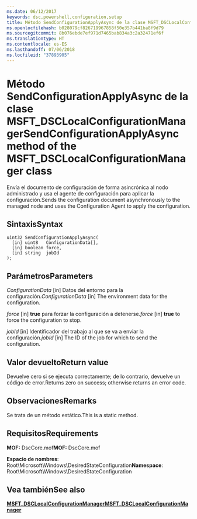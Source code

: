 ```yaml
---
ms.date: 06/12/2017
keywords: dsc,powershell,configuration,setup
title: Método SendConfigurationApplyAsync de la clase MSFT_DSCLocalConfigurationManager
ms.openlocfilehash: b028079cf826719967858f50e357b441ba8f9d79
ms.sourcegitcommit: 8b076ebde7ef971d7465bab834a3c2a32471ef6f
ms.translationtype: HT
ms.contentlocale: es-ES
ms.lasthandoff: 07/06/2018
ms.locfileid: "37893905"
---
```

# <a name="sendconfigurationapplyasync-method-of-the-msftdsclocalconfigurationmanager-class"></a><span data-ttu-id="da6e0-103">Método SendConfigurationApplyAsync de la clase MSFT_DSCLocalConfigurationManager</span><span class="sxs-lookup"><span data-stu-id="da6e0-103">SendConfigurationApplyAsync method of the MSFT_DSCLocalConfigurationManager class</span></span>

<span data-ttu-id="da6e0-104">Envía el documento de configuración de forma asincrónica al nodo administrado y usa el agente de configuración para aplicar la configuración.</span><span class="sxs-lookup"><span data-stu-id="da6e0-104">Sends the configuration document asynchronously to the managed node and uses the Configuration Agent to apply the configuration.</span></span>

## <a name="syntax"></a><span data-ttu-id="da6e0-105">Sintaxis</span><span class="sxs-lookup"><span data-stu-id="da6e0-105">Syntax</span></span>

```mof
uint32 SendConfigurationApplyAsync(
  [in] uint8   ConfigurationData[],
  [in] boolean force,
  [in] string  jobId
);
```

## <a name="parameters"></a><span data-ttu-id="da6e0-106">Parámetros</span><span class="sxs-lookup"><span data-stu-id="da6e0-106">Parameters</span></span>

<span data-ttu-id="da6e0-107">*ConfigurationData* \[in\] Datos del entorno para la configuración.</span><span class="sxs-lookup"><span data-stu-id="da6e0-107">*ConfigurationData* \[in\] The environment data for the configuration.</span></span>

<span data-ttu-id="da6e0-108">*force* \[in\] **true** para forzar la configuración a detenerse.</span><span class="sxs-lookup"><span data-stu-id="da6e0-108">*force* \[in\] **true** to force the configuration to stop.</span></span>

<span data-ttu-id="da6e0-109">*jobId* \[in\] Identificador del trabajo al que se va a enviar la configuración.</span><span class="sxs-lookup"><span data-stu-id="da6e0-109">*jobId* \[in\] The ID of the job for which to send the configuration.</span></span>

## <a name="return-value"></a><span data-ttu-id="da6e0-110">Valor devuelto</span><span class="sxs-lookup"><span data-stu-id="da6e0-110">Return value</span></span>

<span data-ttu-id="da6e0-111">Devuelve cero si se ejecuta correctamente; de lo contrario, devuelve un código de error.</span><span class="sxs-lookup"><span data-stu-id="da6e0-111">Returns zero on success; otherwise returns an error code.</span></span>

## <a name="remarks"></a><span data-ttu-id="da6e0-112">Observaciones</span><span class="sxs-lookup"><span data-stu-id="da6e0-112">Remarks</span></span>

<span data-ttu-id="da6e0-113">Se trata de un método estático.</span><span class="sxs-lookup"><span data-stu-id="da6e0-113">This is a static method.</span></span>

## <a name="requirements"></a><span data-ttu-id="da6e0-114">Requisitos</span><span class="sxs-lookup"><span data-stu-id="da6e0-114">Requirements</span></span>

<span data-ttu-id="da6e0-115">**MOF:** DscCore.mof</span><span class="sxs-lookup"><span data-stu-id="da6e0-115">**MOF:** DscCore.mof</span></span>

<span data-ttu-id="da6e0-116">**Espacio de nombres**: Root\Microsoft\Windows\DesiredStateConfiguration</span><span class="sxs-lookup"><span data-stu-id="da6e0-116">**Namespace**: Root\Microsoft\Windows\DesiredStateConfiguration</span></span>

## <a name="see-also"></a><span data-ttu-id="da6e0-117">Vea también</span><span class="sxs-lookup"><span data-stu-id="da6e0-117">See also</span></span>

[<span data-ttu-id="da6e0-118">**MSFT_DSCLocalConfigurationManager**</span><span class="sxs-lookup"><span data-stu-id="da6e0-118">**MSFT_DSCLocalConfigurationManager**</span></span>](msft-dsclocalconfigurationmanager.md)